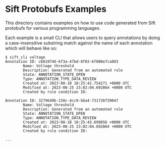 # Sift Protobufs Examples

This directory contains examples on how to use code generated from Sift protobufs for various programming languages.

Each example is a small CLI that allows users to query annotations by doing a case-insensitive substring match against the name of each annotation which
will behave like so:

```
$ sift_cli voltage
Annotation ID: c6810746-6f3a-47bd-8f03-bf008e7ca983
        Name: Voltage threshold
        Description: Generated from an automated rule
        State: ANNOTATION_STATE_OPEN
        Type: ANNOTATION_TYPE_DATA_REVIEW
        Created at: 2023-08-18 18:25:42.754271 +0000 UTC
        Modified at: 2023-08-25 23:02:04.692864 +0000 UTC
        Created by rule condition ID:

Annotation ID: 3279649b-158c-4cc9-b6a4-731726f39047
        Name: Voltage threshold
        Description: Generated from an automated rule
        State: ANNOTATION_STATE_OPEN
        Type: ANNOTATION_TYPE_DATA_REVIEW
        Created at: 2023-08-18 18:25:43.699856 +0000 UTC
        Modified at: 2023-08-25 23:02:04.692864 +0000 UTC
        Created by rule condition ID:

...
```
